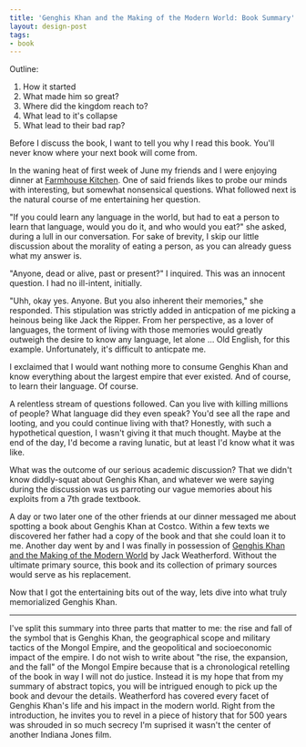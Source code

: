 ```yaml
---
title: 'Genghis Khan and the Making of the Modern World: Book Summary'
layout: design-post
tags:
- book
---
```


Outline:
1. How it started
2. What made him so great?
3. Where did the kingdom reach to?
4. What lead to it's collapse
5. What lead to their bad rap?


Before I discuss the book, I want to tell you why I read this book. You'll never know where your next book will come from.

In the waning heat of  first week of June my friends and I were enjoying dinner at [Farmhouse Kitchen](https://www.yelp.com/biz/farmhouse-kitchen-thai-cuisine-menlo-park-2?osq=thai). One of said friends likes to probe our minds with interesting, but somewhat nonsensical questions. What followed next is the natural course of me entertaining her question.

"If you could learn any language in the world, but had to eat a person to learn that language, would you do it, and who would you eat?" she asked, during a lull in our conversation. For sake of brevity, I skip our little discussion about the morality of eating a person, as you can already guess what my answer is.

"Anyone, dead or alive, past or present?" I inquired. This was an innocent question. I had no ill-intent, initially.

"Uhh, okay yes. Anyone. But you also inherent their memories," she responded. This stipulation was strictly added in anticpation of me picking a heinous being like Jack the Ripper.  From her perspective, as a lover of languages, the torment of living with those memories would greatly outweigh the desire to know any language, let alone ... Old English, for this example. Unfortunately, it's difficult to anticpate me. 

I exclaimed that I would want nothing more to consume Genghis Khan and know everything about the largest empire that ever existed. And of course, to learn their language. Of course.

A relentless stream of questions followed. Can you live with killing millions of people? What language did they even speak? You'd see all the rape and looting, and you could continue living with that?  Honestly, with such a hypothetical question, I wasn't giving it that much thought. Maybe at the end of the day, I'd become a raving lunatic, but at least I'd know what it was like.

What was the outcome of our serious academic discussion? That we didn't know diddly-squat about Genghis Khan, and whatever we were saying during the discussion was us parroting our vague memories about his exploits from a 7th grade textbook. 

A day or two later one of the other friends at our dinner messaged me about spotting a book about Genghis Khan at Costco. Within a few texts  we discovered her father had a copy of the book and that she could loan it to me. Another day went by and I was finally in possession of <u>Genghis Khan and the Making of the Modern World</u> by Jack Weatherford. Without the ultimate primary source, this book and its collection of primary sources would serve as his replacement.

Now that I got the entertaining bits out of the way, lets dive into what truly memorialized Genghis Khan.

---

I've split this summary into three parts that matter to me: the rise and fall of the symbol that is Genghis Khan, the geographical scope and military tactics of the Mongol Empire, and the geopolitical and socioeconomic impact of the empire. I do not wish to write about "the rise, the expansion, and the fall" of the Mongol Empire because that is a chronological retelling of the book in way I will not do justice. Instead it is my hope that from my summary of abstract topics, you will be intrigued enough to pick up the book and devour the details.  Weatherford has covered every facet of Genghis Khan's life and his impact in the modern world. Right from the introduction, he invites you to revel in a piece of history that for 500 years was shrouded in so much secrecy I'm suprised it wasn't the center of another Indiana Jones film.
